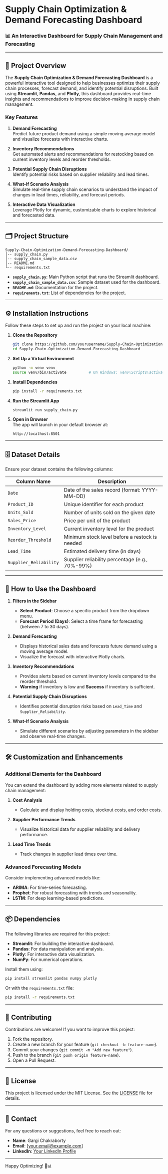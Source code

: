 # **Supply Chain Optimization & Demand Forecasting Dashboard**

### 📊 **An Interactive Dashboard for Supply Chain Management and Forecasting**

---

## 📌 **Project Overview**

The **Supply Chain Optimization & Demand Forecasting Dashboard** is a powerful interactive tool designed to help businesses optimize their supply chain processes, forecast demand, and identify potential disruptions. Built using **Streamlit**, **Pandas**, and **Plotly**, this dashboard provides real-time insights and recommendations to improve decision-making in supply chain management.

### **Key Features**

1. **Demand Forecasting**  
   Predict future product demand using a simple moving average model and visualize forecasts with interactive charts.

2. **Inventory Recommendations**  
   Get automated alerts and recommendations for restocking based on current inventory levels and reorder thresholds.

3. **Potential Supply Chain Disruptions**  
   Identify potential risks based on supplier reliability and lead times.

4. **What-If Scenario Analysis**  
   Simulate real-time supply chain scenarios to understand the impact of changes in lead times, reliability, and forecast periods.

5. **Interactive Data Visualization**  
   Leverage Plotly for dynamic, customizable charts to explore historical and forecasted data.

---

## 🗂️ **Project Structure**

```
Supply-Chain-Optimization-Demand-Forecasting-Dashboard/
│-- supply_chain.py
│-- supply_chain_sample_data.csv
│-- README.md
└-- requirements.txt
```

- **`supply_chain.py`**: Main Python script that runs the Streamlit dashboard.
- **`supply_chain_sample_data.csv`**: Sample dataset used for the dashboard.
- **`README.md`**: Documentation for the project.
- **`requirements.txt`**: List of dependencies for the project.

---

## ⚙️ **Installation Instructions**

Follow these steps to set up and run the project on your local machine:

1. **Clone the Repository**  
   ```bash
   git clone https://github.com/yourusername/Supply-Chain-Optimization-Demand-Forecasting-Dashboard.git
   cd Supply-Chain-Optimization-Demand-Forecasting-Dashboard
   ```

2. **Set Up a Virtual Environment**  
   ```bash
   python -m venv venv
   source venv/bin/activate          # On Windows: venv\Scripts\activate
   ```

3. **Install Dependencies**  
   ```bash
   pip install -r requirements.txt
   ```

4. **Run the Streamlit App**  
   ```bash
   streamlit run supply_chain.py
   ```

5. **Open in Browser**  
   The app will launch in your default browser at:  
   ```
   http://localhost:8501
   ```

---

## 🗄️ **Dataset Details**

Ensure your dataset contains the following columns:

| **Column Name**         | **Description**                                       |
|--------------------------|-------------------------------------------------------|
| `Date`                  | Date of the sales record (format: YYYY-MM-DD)         |
| `Product_ID`            | Unique identifier for each product                    |
| `Units_Sold`            | Number of units sold on the given date                |
| `Sales_Price`           | Price per unit of the product                         |
| `Inventory_Level`       | Current inventory level for the product               |
| `Reorder_Threshold`     | Minimum stock level before a restock is needed        |
| `Lead_Time`             | Estimated delivery time (in days)                     |
| `Supplier_Reliability`  | Supplier reliability percentage (e.g., 70%-99%)       |

---

## 🚀 **How to Use the Dashboard**

1. **Filters in the Sidebar**  
   - **Select Product**: Choose a specific product from the dropdown menu.  
   - **Forecast Period (Days)**: Select a time frame for forecasting (between 7 to 30 days).

2. **Demand Forecasting**  
   - Displays historical sales data and forecasts future demand using a moving average model.  
   - Visualize the forecast with interactive Plotly charts.

3. **Inventory Recommendations**  
   - Provides alerts based on current inventory levels compared to the reorder threshold.  
   - **Warning** if inventory is low and **Success** if inventory is sufficient.

4. **Potential Supply Chain Disruptions**  
   - Identifies potential disruption risks based on `Lead_Time` and `Supplier_Reliability`.

5. **What-If Scenario Analysis**  
   - Simulate different scenarios by adjusting parameters in the sidebar and observe real-time changes.

---

## 🛠️ **Customization and Enhancements**

### **Additional Elements for the Dashboard**

You can extend the dashboard by adding more elements related to supply chain management:

1. **Cost Analysis**  
   - Calculate and display holding costs, stockout costs, and order costs.

2. **Supplier Performance Trends**  
   - Visualize historical data for supplier reliability and delivery performance.

3. **Lead Time Trends**  
   - Track changes in supplier lead times over time.

### **Advanced Forecasting Models**

Consider implementing advanced models like:

- **ARIMA**: For time-series forecasting.  
- **Prophet**: For robust forecasting with trends and seasonality.  
- **LSTM**: For deep learning-based predictions.

---

## 📦 **Dependencies**

The following libraries are required for this project:

- **Streamlit**: For building the interactive dashboard.  
- **Pandas**: For data manipulation and analysis.  
- **Plotly**: For interactive data visualization.  
- **NumPy**: For numerical operations.

Install them using:

```bash
pip install streamlit pandas numpy plotly
```

Or with the `requirements.txt` file:

```bash
pip install -r requirements.txt
```

---

## 🤝 **Contributing**

Contributions are welcome! If you want to improve this project:

1. Fork the repository.
2. Create a new branch for your feature (`git checkout -b feature-name`).
3. Commit your changes (`git commit -m "Add new feature"`).
4. Push to the branch (`git push origin feature-name`).
5. Open a Pull Request.

---

## 📄 **License**

This project is licensed under the MIT License. See the [LICENSE](LICENSE) file for details.

---

## 📧 **Contact**

For any questions or suggestions, feel free to reach out:

- **Name**: Gargi Chakraborty  
- **Email**: [your.email@example.com]  
- **LinkedIn**: [Your LinkedIn Profile](https://www.linkedin.com/in/yourprofile)  

---

Happy Optimizing! 🚀📊
